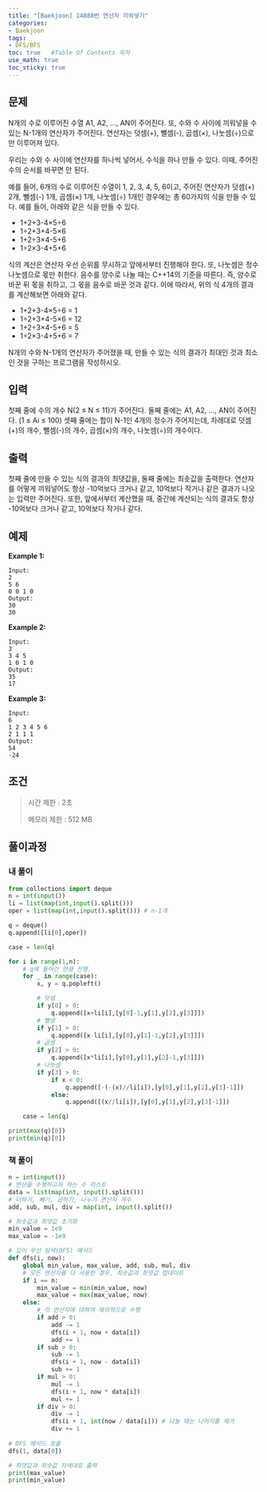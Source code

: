 ```yaml
---
title: "[Baekjoon] 14888번 연산자 끼워넣기"
categories: 
- Baekjoon
tags:
- DFS/BFS
toc: true   #Table Of Contents 목차 
use_math: true
toc_sticky: true
---
```


## 문제

N개의 수로 이루어진 수열 A1, A2, ..., AN이 주어진다. 또, 수와 수 사이에 끼워넣을 수 있는 N-1개의 연산자가 주어진다. 연산자는 덧셈(+), 뺄셈(-), 곱셈(×), 나눗셈(÷)으로만 이루어져 있다.

우리는 수와 수 사이에 연산자를 하나씩 넣어서, 수식을 하나 만들 수 있다. 이때, 주어진 수의 순서를 바꾸면 안 된다.

예를 들어, 6개의 수로 이루어진 수열이 1, 2, 3, 4, 5, 6이고, 주어진 연산자가 덧셈(+) 2개, 뺄셈(-) 1개, 곱셈(×) 1개, 나눗셈(÷) 1개인 경우에는 총 60가지의 식을 만들 수 있다. 예를 들어, 아래와 같은 식을 만들 수 있다.

- 1+2+3-4×5÷6
- 1÷2+3+4-5×6
- 1+2÷3×4-5+6
- 1÷2×3-4+5+6

식의 계산은 연산자 우선 순위를 무시하고 앞에서부터 진행해야 한다. 또, 나눗셈은 정수 나눗셈으로 몫만 취한다. 음수를 양수로 나눌 때는 C++14의 기준을 따른다. 즉, 양수로 바꾼 뒤 몫을 취하고, 그 몫을 음수로 바꾼 것과 같다. 이에 따라서, 위의 식 4개의 결과를 계산해보면 아래와 같다.

- 1+2+3-4×5÷6 = 1
- 1÷2+3+4-5×6 = 12
- 1+2÷3×4-5+6 = 5
- 1÷2×3-4+5+6 = 7

N개의 수와 N-1개의 연산자가 주어졌을 때, 만들 수 있는 식의 결과가 최대인 것과 최소인 것을 구하는 프로그램을 작성하시오.

## 입력

첫째 줄에 수의 개수 N(2 ≤ N ≤ 11)가 주어진다. 둘째 줄에는 A1, A2, ..., AN이 주어진다. (1 ≤ Ai ≤ 100) 셋째 줄에는 합이 N-1인 4개의 정수가 주어지는데, 차례대로 덧셈(+)의 개수, 뺄셈(-)의 개수, 곱셈(×)의 개수, 나눗셈(÷)의 개수이다. 

## 출력

첫째 줄에 만들 수 있는 식의 결과의 최댓값을, 둘째 줄에는 최솟값을 출력한다. 연산자를 어떻게 끼워넣어도 항상 -10억보다 크거나 같고, 10억보다 작거나 같은 결과가 나오는 입력만 주어진다. 또한, 앞에서부터 계산했을 때, 중간에 계산되는 식의 결과도 항상 -10억보다 크거나 같고, 10억보다 작거나 같다.

## 예제

**Example 1:**

```
Input: 
2
5 6
0 0 1 0
Output: 
30
30
```

**Example 2:**

```
Input:
3
3 4 5
1 0 1 0
Output:
35
17
```

**Example 3:**

```
Input:
6
1 2 3 4 5 6
2 1 1 1
Output:
54
-24
```

## 조건

> 시간 제한 : 2초
>
> 메모리 제한 : 512 MB

## 풀이과정

### 내 풀이

```python
from collections import deque
n = int(input())
li = list(map(int,input().split()))
oper = list(map(int,input().split())) # n-1개

q = deque()
q.append([li[0],oper])

case = len(q)

for i in range(1,n):
    # q에 들어간 만큼 진행.
    for _ in range(case):
        x, y = q.popleft()

        # 덧셈
        if y[0] > 0:
            q.append([x+li[i],[y[0]-1,y[1],y[2],y[3]]])
        # 뺄셈
        if y[1] > 0:
            q.append([x-li[i],[y[0],y[1]-1,y[2],y[3]]])
        # 곱셈
        if y[2] > 0:
            q.append([x*li[i],[y[0],y[1],y[2]-1,y[3]]])
        # 나눗셈
        if y[3] > 0:
            if x < 0:
                q.append([-(-(x)//li[i]),[y[0],y[1],y[2],y[3]-1]])
            else:
                q.append([(x//li[i]),[y[0],y[1],y[2],y[3]-1]])

    case = len(q)

print(max(q)[0])
print(min(q)[0])
```

### 책 풀이

```python
n = int(input())
# 연산을 수행하고자 하는 수 리스트
data = list(map(int, input().split()))
# 더하기, 빼기, 곱하기, 나누기 연산자 개수
add, sub, mul, div = map(int, input().split())

# 최솟값과 최댓값 초기화
min_value = 1e9
max_value = -1e9

# 깊이 우선 탐색(DFS) 메서드
def dfs(i, now):
    global min_value, max_value, add, sub, mul, div
    # 모든 연산자를 다 사용한 경우, 최솟값과 최댓값 업데이트
    if i == n:
    	min_value = min(min_value, now)
        max_value = max(max_value, now)
    else:
        # 각 연산자에 대하여 재귀적으로 수행
        if add > 0:
            add -= 1
            dfs(i + 1, now + data[i])
            add += 1
        if sub > 0:
            sub -= 1
            dfs(i + 1, now - data[i])
            sub += 1
        if mul > 0:
            mul -= 1
            dfs(i + 1, now * data[i])
            mul += 1
        if div > 0:
            div -= 1
            dfs(i + 1, int(now / data[i])) # 나눌 때는 나머지를 제거
            div += 1
            
# DFS 메서드 호출
dfs(1, data[0])

# 최댓값과 최솟값 차례대로 출력
print(max_value)
print(min_value)
```

